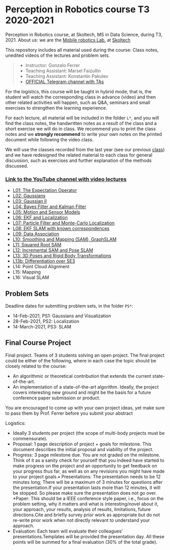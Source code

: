 # Perception in Robotics course T3 2020-2021
Perception in Robotics course, at Skoltech, MS in Data Science, during T3, 2021.
About us: we are the [Mobile robotics Lab.](https://sites.skoltech.ru/mobilerobotics/) at [Skoltech](https://www.skoltech.ru/en)

This repository includes all material used during the course: Class notes, unedited videos of the lectures and problem sets.

> * Instructor: Gonzalo Ferrer
> * Teaching Assistant: Marsel Faizullin
> * Teaching Assistant: Konstantin Pakulev
> * [OFFICIAL Telegram channel with TAs](https://t.me/perc_rob_20_21)

For the logistics, this course will be taught in hybrid mode, that is, the student will watch the corresponding class in advance (video) and then other related activities will happen, such as Q&A, seminars and small exercises to strengthen the learning experience.


For each lecture, all material will be included in the folder `L*`, and you will find the class notes, the handwritten notes as a result of the class and a short exercise we will do in class. We recommend you to print the class notes and we **strongly recommend** to write your own notes on the printed document while following the video class.

We will use the classes recorded from the last year (see our previous [class](https://github.com/MobileRoboticsSkoltech/Skoltech-Perception-in-Robotics-T3-2019-2020)) and we have redesigned the related material to each class for general discussion, such as exercises and further explanation of the methods discussed.


### [Link to the YouTube channel with video lectures](https://www.youtube.com/playlist?list=PLRXYrdEUvBoBCjYdmuDqohvSTJIPPrBUT)

 * [L01: The Expectation Operator](https://www.youtube.com/watch?v=0y63AnAhD8k&list=PLRXYrdEUvBoBCjYdmuDqohvSTJIPPrBUT&index=1)
 * [L02: Gaussians](https://www.youtube.com/watch?v=ja7VCtiyKps&list=PLRXYrdEUvBoBCjYdmuDqohvSTJIPPrBUT&index=2)
 * [L03: Gaussian II](https://www.youtube.com/watch?v=3XvHDKRzAs8&list=PLRXYrdEUvBoBCjYdmuDqohvSTJIPPrBUT&index=3)
 * [L04: Bayes Filter and Kalman Filter](https://www.youtube.com/watch?v=9ckoViG3pYE&list=PLRXYrdEUvBoBCjYdmuDqohvSTJIPPrBUT&index=4)
 * [L05: Motion and Sensor Models](https://www.youtube.com/watch?v=vd5n0Q27eVg&list=PLRXYrdEUvBoBCjYdmuDqohvSTJIPPrBUT&index=5)
 * [L06: EKF and Localization](https://www.youtube.com/watch?v=2Idz_08NYKc&list=PLRXYrdEUvBoBCjYdmuDqohvSTJIPPrBUT&index=6)
 * [L07: Particle Filter and Monte-Carlo Localization](https://www.youtube.com/watch?v=KBoSaTghjeg&list=PLRXYrdEUvBoBCjYdmuDqohvSTJIPPrBUT&index=7)
 * [L08: EKF SLAM with known correspondences](https://www.youtube.com/watch?v=w7XaxW-dIbI&list=PLRXYrdEUvBoBCjYdmuDqohvSTJIPPrBUT&index=8)
 * [L09: Data Association](https://www.youtube.com/watch?v=wHRvTW6NJEs&list=PLRXYrdEUvBoBCjYdmuDqohvSTJIPPrBUT&index=9)
 * [L10: Smoothing and Mapping (SAM), GraphSLAM](https://www.youtube.com/watch?v=q8_LQLLekWs&list=PLRXYrdEUvBoBCjYdmuDqohvSTJIPPrBUT&index=10)
 * [L11: Squared Root SAM](https://www.youtube.com/watch?v=7jGpjXLEID8&list=PLRXYrdEUvBoBCjYdmuDqohvSTJIPPrBUT&index=11)
 * [L12: Incremental SAM and Pose SLAM](https://www.youtube.com/watch?v=8xAnN6ae9Sk&list=PLRXYrdEUvBoBCjYdmuDqohvSTJIPPrBUT&index=12)
 * [L13: 3D Poses and Rigid Body Transformations](https://www.youtube.com/watch?v=h-A8x10JKNI&list=PLRXYrdEUvBoBCjYdmuDqohvSTJIPPrBUT&index=14)
 * [L13b: Differentiation over SE3](https://www.youtube.com/watch?v=FkVET_3AJ7o&list=PLRXYrdEUvBoBCjYdmuDqohvSTJIPPrBUT&index=15)
 * L14: Point Cloud Alignment
 * L15: Mapping
 * L16: Visual SLAM





## Problem Sets

Deadline dates for submitting problem sets, in the folder `PS*`:

 * 14-Feb-2021, PS1: Gaussians and Visualization 
 * 28-Feb-2021, PS2: Localization
 * 14-March-2021, PS3: SLAM


## Final Course Project

Final project. Teams of 3 students solving an open project. The final project could be either of the following, where in each case the topic should be closely related to the course:

 * An algorithmic or theoretical contribution that extends the current state-of-the-art.
 * An implementation of a state-of-the-art algorithm. Ideally, the project covers interesting new ground and might be the basis for a future conference paper submission or product.
 
You are encouraged to come up with your own project ideas, yet make sure to pass them by Prof. Ferrer before you submit your abstract

Logistics:

 * Ideally 3 students per project (the scope of multi-body projects must be commensurate).
 * Proposal: 1 page description of project + goals for milestone. This document describes the initial proposal and viability of the project.
 * Progress: 3 page milestone due. You are not graded on the milestone. Think of it as a sanity check for yourself that you indeed have started to make progress on the project and an opportunity to get feedback on your progress thus far, as well as on any revisions you might have made to your project goals.• Presentations: The presentation needs to be 12 minutes long; There will be a maximum of 3 minutes for questions after the presentation.If your presentation lasts more than 12 minutes, it will be stopped. So please make sure the presentation does not go over.
 *Paper: This should be a IEEE conference style paper, i.e., focus on the problem setting, why it matters and what is interesting/novel about it, your approach, your results, analysis of results, limitations, future directions.Cite and briefly survey prior work as appropriate but do not re-write prior work when not directly relevant to understand your approach.
 * Evaluation: Each team will evaluate their colleagues’ presentations.Templates will be provided the presentation day. All these points will be summed for a final evaluation (30% of the total grade).
